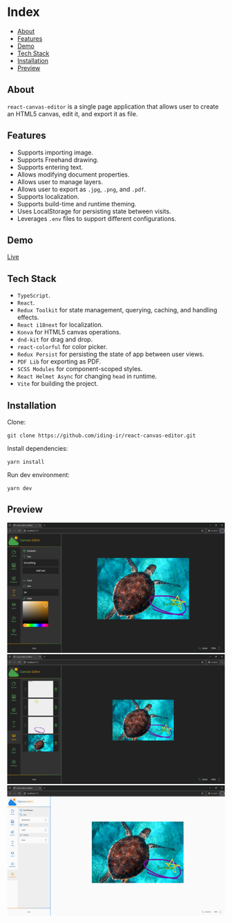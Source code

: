 # Index

- [About](#about)
- [Features](#features)
- [Demo](#demo)
- [Tech Stack](#tech-stack)
- [Installation](#installation)
- [Preview](#preview)

## About
`react-canvas-editor` is a single page application that allows user to create an HTML5 canvas, edit it, and export it as file.

## Features
- Supports importing image.
- Supports Freehand drawing.
- Supports entering text.
- Allows modifying document properties.
- Allows user to manage layers.
- Allows user to export as `.jpg`, `.png`, and `.pdf`.
- Supports localization.
- Supports build-time and runtime theming.
- Uses LocalStorage for persisting state between visits.
- Leverages `.env` files to support different configurations.

## Demo
[Live](https://dev.iding.ir)

## Tech Stack
- `TypeScript`.
- `React`.
- `Redux Toolkit` for state management, querying, caching, and handling effects.
- `React i18next` for localization.
- `Konva` for HTML5 canvas operations.
- `dnd-kit` for drag and drop.
- `react-colorful` for color picker.
- `Redux Persist` for persisting the state of app between user views.
- `PDF Lib` for exporting as PDF.
- `SCSS Modules` for component-scoped styles.
- `React Helmet Async` for changing `head` in runtime.
- `Vite` for building the project.

## Installation

Clone:
```
git clone https://github.com/iding-ir/react-canvas-editor.git
```

Install dependencies:
```
yarn install
```

Run dev environment:
```
yarn dev
```

## Preview

![Desktop: text](https://github.com/iding-ir/react-canvas-editor/blob/master/raw/previews/desktop-text.png)
![Desktop: layers](https://github.com/iding-ir/react-canvas-editor/blob/master/raw/previews/desktop-layers.png)
![Desktop: settings](https://github.com/iding-ir/react-canvas-editor/blob/master/raw/previews/desktop-settings.png)